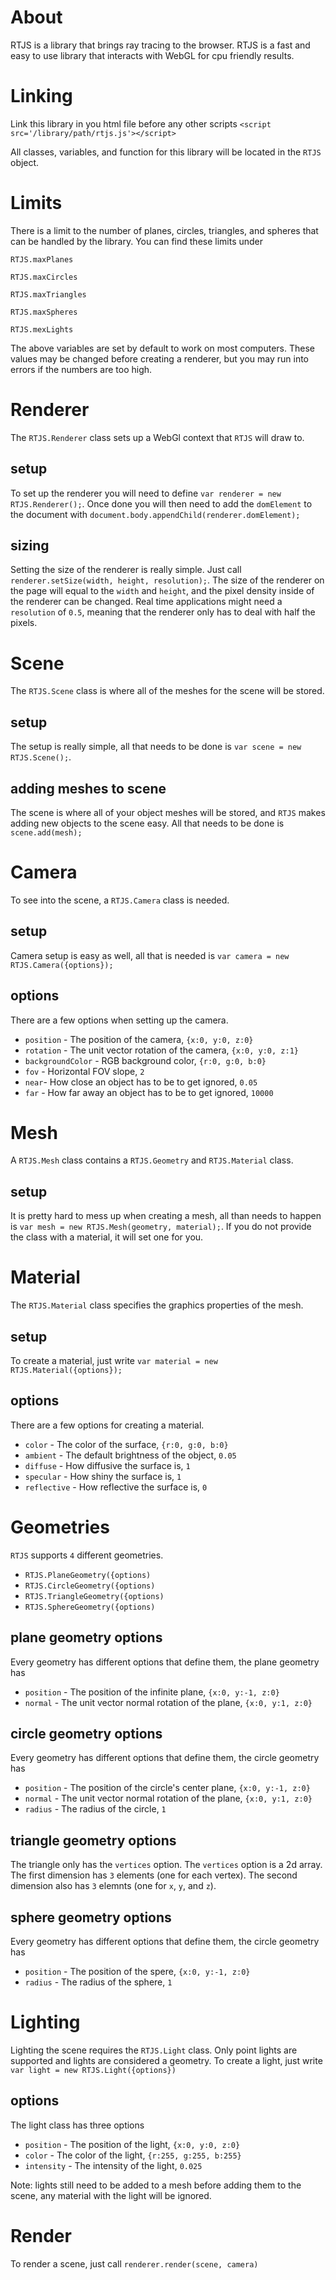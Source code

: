 # About
RTJS is a library that brings ray tracing to the browser. RTJS is a fast and easy to use library that interacts with WebGL for cpu friendly results.

# Linking
Link this library in you html file before any other scripts `<script src='/library/path/rtjs.js'></script>`

All classes, variables, and function for this library will be located in the `RTJS` object.

# Limits
There is a limit to the number of planes, circles, triangles, and spheres that can be handled by the library. You can find these limits under

`RTJS.maxPlanes`

`RTJS.maxCircles`

`RTJS.maxTriangles`

`RTJS.maxSpheres`

`RTJS.mexLights`

The above variables are set by default to work on most computers. These values may be changed before creating a renderer, but you may run into errors if the numbers are too high.

# Renderer 
The `RTJS.Renderer` class sets up a WebGl context that `RTJS` will draw to.

## setup
To set up the renderer you will need to define `var renderer = new RTJS.Renderer();`. Once done you will then need to add the `domElement` to the document with `document.body.appendChild(renderer.domElement);`

## sizing
Setting the size of the renderer is really simple. Just call `renderer.setSize(width, height, resolution);`. The size of the renderer on the page will equal to the `width` and `height`, and the pixel density inside of the renderer can be changed. Real time applications might need a `resolution` of `0.5`, meaning that the renderer only has to deal with half the pixels.

# Scene
The `RTJS.Scene` class is where all of the meshes for the scene will be stored.

## setup
The setup is really simple, all that needs to be done is `var scene = new RTJS.Scene();`.

## adding meshes to scene
The scene is where all of your object meshes will be stored, and `RTJS` makes adding new objects to the scene easy. All that needs to be done is `scene.add(mesh);`

# Camera
To see into the scene, a `RTJS.Camera` class is needed.

## setup
Camera setup is easy as well, all that is needed is `var camera = new RTJS.Camera({options});`

## options
There are a few options when setting up the camera.
  * `position` - The position of the camera, `{x:0, y:0, z:0}`
  * `rotation` - The unit vector rotation of the camera, `{x:0, y:0, z:1}`
  * `backgroundColor` - RGB background color, `{r:0, g:0, b:0}`
  * `fov` - Horizontal FOV slope, `2`
  * `near`- How close an object has to be to get ignored, `0.05`
  * `far` - How far away an object has to be to get ignored, `10000`
  
# Mesh
A `RTJS.Mesh` class contains a `RTJS.Geometry` and `RTJS.Material` class.

## setup
It is pretty hard to mess up when creating a mesh, all than needs to happen is `var mesh = new RTJS.Mesh(geometry, material);`. If you do not provide the class with a material, it will set one for you.

# Material
The `RTJS.Material` class specifies the graphics properties of the mesh.

## setup
To create a material, just write `var material = new RTJS.Material({options});`

## options
There are a few options for creating a material.
  * `color` - The color of the surface, `{r:0, g:0, b:0}`
  * `ambient` - The default brightness of the object, `0.05`
  * `diffuse` - How diffusive the surface is, `1`
  * `specular` - How shiny the surface is, `1`
  * `reflective` - How reflective the surface is, `0`
  
# Geometries
`RTJS` supports `4` different geometries.
  * `RTJS.PlaneGeometry({options)`
  * `RTJS.CircleGeometry({options)`
  * `RTJS.TriangleGeometry({options)`
  * `RTJS.SphereGeometry({options)`
  
## plane geometry options
Every geometry has different options that define them, the plane geometry has
  * `position` -  The position of the infinite plane, `{x:0, y:-1, z:0}`
  * `normal` - The unit vector normal rotation of the plane, `{x:0, y:1, z:0}`
  
## circle geometry options
Every geometry has different options that define them, the circle geometry has
  * `position` -  The position of the circle's center plane, `{x:0, y:-1, z:0}`
  * `normal` - The unit vector normal rotation of the plane, `{x:0, y:1, z:0}`
  * `radius` - The radius of the circle, `1`
  
## triangle geometry options
The triangle only has the `vertices` option. The `vertices` option is a 2d array. The first dimension has `3` elements (one for each vertex). The second dimension also has `3` elemnts (one for `x`, `y`, and `z`).

## sphere geometry options
Every geometry has different options that define them, the circle geometry has
  * `position` -  The position of the spere, `{x:0, y:-1, z:0}`
  * `radius` - The radius of the sphere, `1`
  
# Lighting
Lighting the scene requires the `RTJS.Light` class. Only point lights are supported and lights are considered a geometry. To create a light, just write `var light = new RTJS.Light({options})`

## options
The light class has three options
  * `position` - The position of the light, `{x:0, y:0, z:0}`
  * `color` - The color of the light, `{r:255, g:255, b:255}`
  * `intensity` - The intensity of the light, `0.025`
  
 Note: lights still need to be added to a mesh before adding them to the scene, any material with the light will be ignored.
 
# Render
To render a scene, just call `renderer.render(scene, camera)`
